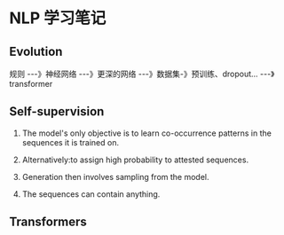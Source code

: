# NLP 学习笔记

## Evolution

规则 ---》神经网络 ---》更深的网络 ---》数据集-》预训练、dropout... ---》transformer

## Self-supervision

1. The model's only objective is to learn co-occurrence patterns in
the sequences it is trained on.

2. Alternatively:to assign high probability to attested sequences.

3. Generation then involves sampling from the model.

4. The sequences can contain anything.

## Transformers

